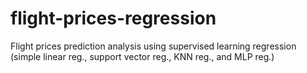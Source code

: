 # flight-prices-regression
Flight prices prediction analysis using supervised learning regression (simple linear reg., support vector reg., KNN reg., and MLP reg.)
